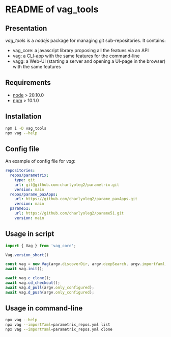README of vag\_tools
====================


Presentation
------------

*vag\_tools* is a *nodejs* package for managing git sub-repositories. It contains:

- vag\_core: a javascript library proposing all the featues via an API
- vag: a CLI-app with the same features for the command-line
- vagg: a Web-UI (starting a server and opening a UI-page in the browser) with the same features


Requirements
------------

- [node](https://nodejs.org) > 20.10.0
- [npm](https://docs.npmjs.com/cli) > 10.1.0


Installation
------------

```bash
npm i -D vag_tools
npx vag --help
```


Config file
-----------

An example of config file for *vag*:

```yaml
repositories:
  repos/parametrix:
    type: git
    url: git@github.com:charlyoleg2/parametrix.git
    version: main
  repos/parame_paxApps:
    url: https://github.com/charlyoleg2/parame_paxApps.git
    version: main
  parame51:
    url: https://github.com/charlyoleg2/parame51.git
    version: main
```


Usage in script
---------------

```javascript
import { Vag } from 'vag_core';

Vag.version_short()

const vag = new Vag(argv.discoverDir, argv.deepSearch, argv.importYaml, argv.importDir);
await vag.init();

await vag.c_clone();
await vag.cd_checkout();
await vag.d_pull(argv.only_configured);
await vag.d_push(argv.only_configured);
```


Usage in command-line
---------------------

```bash
npx vag --help
npx vag --importYaml=parametrix_repos.yml list
npx vag --importYaml=parametrix_repos.yml clone
```






